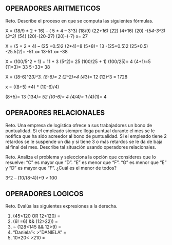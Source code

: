 ## OPERADORES ARITMETICOS
Reto. Describe el proceso en que se computa las siguientes fórmulas.

X = (18/9 * 2 + 16) – ( 5 * 4 – 3^3)
(18/9)
(2*2+16)
(2*2)
(4+16)
(20) 
-(5*4-3^3)
(3^3)
(5*4)
(20)-(20-27)
(20)-(-7)
x= 27



X = (5 + 2 * 4) – (25 +0.5)2
(2*4)=8
(5+8)= 13
-(25+0.5)2
(25+0.5)
-25.5(2)= -51
x= 13-51
x= -38


X = (100/5^2 + 1) + 11 * 3
(5^2)= 25
(100/25 + 1)
(100/25)= 4
(4+1)=5
(11*3)= 33
5+33= 38


X = ((8-6)^2*3)^3.
(8-6)= 2
(2^2)=4
(4*3)= 12
(12)^3 = 1728




x = ((8+5) *4) * (10-6)/4) 

(8+5)= 13
(13*4)= 52
(10-6)= 4
(4/4)= 1
(4)*(1)= 4






## OPERADORES RELACIONALES
Reto. Una empresa de logística ofrece a sus trabajadores un bono de
puntualidad. Si el empleado siempre llega puntual durante el mes se le
notifica que ha sido acreedor al bono de puntualidad. Si el empleado tiene
2 retardos se le suspende un día y si tiene 3 o más retardos se le da de
baja al final del mes. Describe tal situación usando operadores
relacionales.

Reto. Analiza el problema y selecciona la opción que consideres que lo
resuelve:
“C” es mayor que “D”. “E” es menor que “F”. “G” es menor que “E” y “D” es
mayor que “F”. ¿Cuál es el menor de todos?

3^2 – (10/(8-4))+9 > 100 

## OPERADORES LOGICOS
Reto. Evalúa las siguientes expresiones a la derecha.
1) (45<120 OR 12<120) =
2) (6! =6) && (12>22)) =
3) ¬ (128<145 && 12>9) =
4) “Daniela”< >”DANIELA” =
5) 10*20< >210 =

